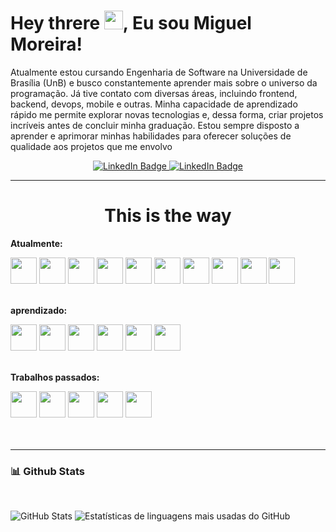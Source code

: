 <link rel="stylesheet" href="https://cdn.jsdelivr.net/gh/devicons/devicon@v2.15.1/devicon.min.css">

# Hey threre <img src="https://media.giphy.com/media/hvRJCLFzcasrR4ia7z/giphy.gif" width="30px"/>, Eu sou Miguel Moreira!

Atualmente estou cursando Engenharia de Software na Universidade de Brasília (UnB) e busco constantemente aprender mais sobre o universo da programação. Já tive contato com diversas áreas, incluindo frontend, backend, devops, mobile e outras. Minha capacidade de aprendizado rápido me permite explorar novas tecnologias e, dessa forma, criar projetos incríveis antes de concluir minha graduação. Estou sempre disposto a aprender e aprimorar minhas habilidades para oferecer soluções de qualidade aos projetos que me envolvo

<div align="center">
  <a href="https://www.linkedin.com/in/miguelmsoliveira/" target="_blank">
    <img src="https://img.shields.io/badge/LinkedIn-0077B5?style=for-the-badge&logo=linkedin&logoColor=white" alt="LinkedIn Badge">
  </a>
  <a href="https://www.instagram.com/ehomiguel/" target="_blank">
    <img src="https://img.shields.io/badge/Instagram-E4405F?style=for-the-badge&logo=instagram&logoColor=white" alt="LinkedIn Badge">
  </a>
</div>
  
---

<h1 align="center">This is the way</h1>

**Atualmente:**
<div>
  <img height ="42px" src="https://cdn.jsdelivr.net/gh/devicons/devicon/icons/javascript/javascript-original.svg" />
  <img height ="42px" src="https://cdn.jsdelivr.net/gh/devicons/devicon/icons/git/git-original.svg" />
  <img height ="42px" src="https://cdn.jsdelivr.net/gh/devicons/devicon/icons/bootstrap/bootstrap-original-wordmark.svg" />
  <img height ="42px" src="https://cdn.jsdelivr.net/gh/devicons/devicon/icons/html5/html5-original-wordmark.svg" />
  <img height ="42px" src="https://cdn.jsdelivr.net/gh/devicons/devicon/icons/vscode/vscode-original.svg" />
  <img height ="42px" src="https://cdn.jsdelivr.net/gh/devicons/devicon/icons/css3/css3-original-wordmark.svg" />
  <img height ="42px" src="https://cdn.jsdelivr.net/gh/devicons/devicon/icons/c/c-original.svg" />
  <img height ="42px" src="https://cdn.jsdelivr.net/gh/devicons/devicon/icons/figma/figma-original.svg" />
  <img height ="42px" src="https://cdn.jsdelivr.net/gh/devicons/devicon/icons/jquery/jquery-original.svg" />
  <img height ="42px" src="https://cdn.jsdelivr.net/gh/devicons/devicon/icons/nodejs/nodejs-original.svg" />
  
  
</div>
<br>

**aprendizado:**

<div>
  <img height ="42px" src="https://cdn.jsdelivr.net/gh/devicons/devicon/icons/mysql/mysql-original-wordmark.svg" />
  <img height ="42px" src="https://cdn.jsdelivr.net/gh/devicons/devicon/icons/flutter/flutter-original.svg" />
  <img height ="42px" src="https://cdn.jsdelivr.net/gh/devicons/devicon/icons/xcode/xcode-original.svg" />
  <img height ="42px" src="https://cdn.jsdelivr.net/gh/devicons/devicon/icons/androidstudio/androidstudio-original.svg" />
  <img height ="42px" src="https://cdn.jsdelivr.net/gh/devicons/devicon/icons/dart/dart-original-wordmark.svg" />
  <img height ="42px" src="https://cdn.jsdelivr.net/gh/devicons/devicon/icons/jest/jest-plain.svg" />
  
</div>
<br>

**Trabalhos passados:**

<div>
  <img height ="42px" src="https://cdn.jsdelivr.net/gh/devicons/devicon/icons/amazonwebservices/amazonwebservices-original-wordmark.svg" />
  <img height ="42px" src="https://cdn.jsdelivr.net/gh/devicons/devicon/icons/java/java-original.svg" />
  <img height ="42px" src="https://cdn.jsdelivr.net/gh/devicons/devicon/icons/mongodb/mongodb-original-wordmark.svg" />
  <img height ="42px" src="https://cdn.jsdelivr.net/gh/devicons/devicon/icons/python/python-original.svg" />
  <img height ="42px" src="https://cdn.jsdelivr.net/gh/devicons/devicon/icons/react/react-original-wordmark.svg" />
</div>
<br>
<br>
  
---


### 📊 Github Stats
<br>
  
  ![GitHub Stats](https://github-readme-stats.vercel.app/api?username=ehomiguel&count_private=true&show_icons=true&theme=dracula)
  ![Estatísticas de linguagens mais usadas do GitHub](https://github-readme-stats.vercel.app/api/top-langs/?username=ehomiguel&layout=compact&count_private=true&show_icons=true&theme=dracula&langs_count=16)
  

